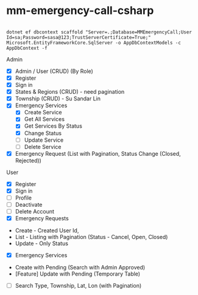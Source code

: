# mm-emergency-call-csharp

```

dotnet ef dbcontext scaffold "Server=.;Database=MMEmergencyCall;User Id=sa;Password=sasa@123;TrustServerCertificate=True;" Microsoft.EntityFrameworkCore.SqlServer -o AppDbContextModels -c AppDbContext -f

```


Admin

- [x] Admin / User (CRUD) (By Role)
- [x] Register
- [x] Sign in
- [x] States & Regions (CRUD) - need pagination
- [x] Township (CRUD) - Su Sandar Lin
- [x] Emergency Services
	- [x] Create Service
	- [x] Get All Services
	- [x] Get Services By Status
	- [x] Change Status
	- [ ] Update Service
	- [ ] Delete Service
	
- [x] Emergency Request (List with Pagination, Status Change (Closed, Rejected))

User

- [x] Register
- [x] Sign in
- [ ] Profile 
- 	[ ] Deactivate
- 	[ ] Delete Account
- [x] Emergency Requests 
- 	Create - Created User Id,
- 	List - Listing with Pagination (Status - Cancel, Open, Closed)
- 	Update - Only Status
- [x] Emergency Services
- 	Create with Pending (Search with Admin Approved)
- 	[Feature] Update with Pending (Temporary Table) 
- [ ] Search 
	Type, Township, Lat, Lon (with Pagination)
	


